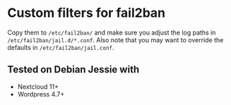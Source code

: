 # Custom filters for fail2ban

Copy them to `/etc/fail2ban/` and make sure you adjust the log paths in `/etc/fail2ban/jail.d/*.conf`. Also note that you may want to override the defaults in `/etc/fail2ban/jail.conf`.

## Tested on Debian Jessie with

-   Nextcloud 11+
-   Wordpress 4.7+
